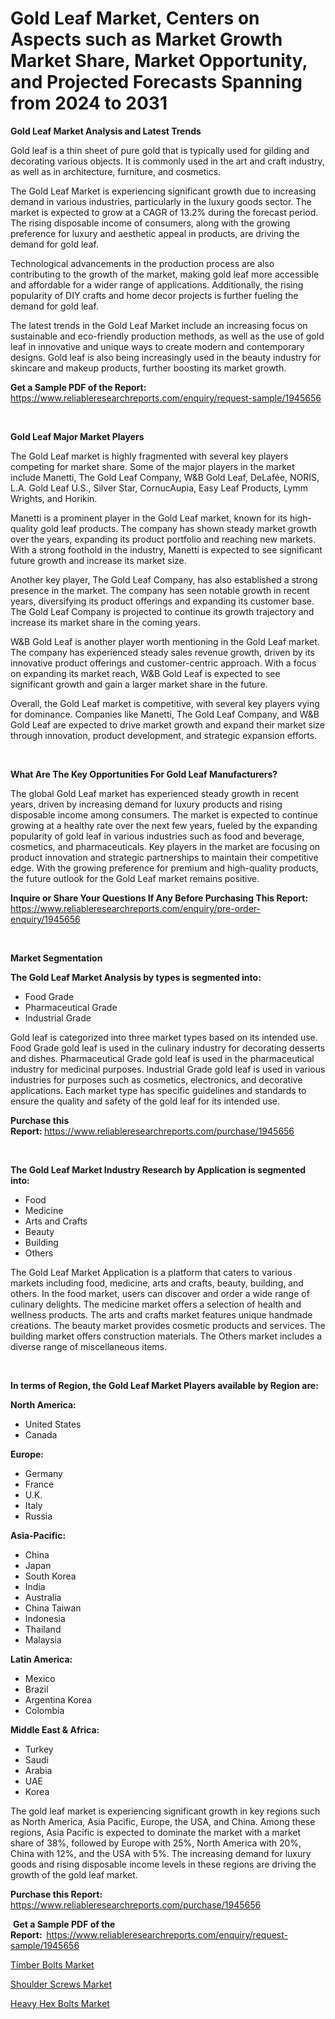 <p><h1>Gold Leaf Market, Centers on Aspects such as Market Growth Market Share, Market Opportunity, and Projected Forecasts Spanning from 2024 to 2031</h1></p><p><strong>Gold Leaf Market Analysis and Latest Trends</strong></p>
<p><p>Gold leaf is a thin sheet of pure gold that is typically used for gilding and decorating various objects. It is commonly used in the art and craft industry, as well as in architecture, furniture, and cosmetics.</p><p>The Gold Leaf Market is experiencing significant growth due to increasing demand in various industries, particularly in the luxury goods sector. The market is expected to grow at a CAGR of 13.2% during the forecast period. The rising disposable income of consumers, along with the growing preference for luxury and aesthetic appeal in products, are driving the demand for gold leaf.</p><p>Technological advancements in the production process are also contributing to the growth of the market, making gold leaf more accessible and affordable for a wider range of applications. Additionally, the rising popularity of DIY crafts and home decor projects is further fueling the demand for gold leaf.</p><p>The latest trends in the Gold Leaf Market include an increasing focus on sustainable and eco-friendly production methods, as well as the use of gold leaf in innovative and unique ways to create modern and contemporary designs. Gold leaf is also being increasingly used in the beauty industry for skincare and makeup products, further boosting its market growth.</p></p>
<p><strong>Get a Sample PDF of the Report:&nbsp;</strong> <a href="https://www.reliableresearchreports.com/enquiry/request-sample/1945656">https://www.reliableresearchreports.com/enquiry/request-sample/1945656</a></p>
<p>&nbsp;</p>
<p><strong>Gold Leaf Major Market Players</strong></p>
<p><p>The Gold Leaf market is highly fragmented with several key players competing for market share. Some of the major players in the market include Manetti, The Gold Leaf Company, W&B Gold Leaf, DeLafée, NORIS, L.A. Gold Leaf U.S., Silver Star, CornucAupia, Easy Leaf Products, Lymm Wrights, and Horikin.</p><p>Manetti is a prominent player in the Gold Leaf market, known for its high-quality gold leaf products. The company has shown steady market growth over the years, expanding its product portfolio and reaching new markets. With a strong foothold in the industry, Manetti is expected to see significant future growth and increase its market size.</p><p>Another key player, The Gold Leaf Company, has also established a strong presence in the market. The company has seen notable growth in recent years, diversifying its product offerings and expanding its customer base. The Gold Leaf Company is projected to continue its growth trajectory and increase its market share in the coming years.</p><p>W&B Gold Leaf is another player worth mentioning in the Gold Leaf market. The company has experienced steady sales revenue growth, driven by its innovative product offerings and customer-centric approach. With a focus on expanding its market reach, W&B Gold Leaf is expected to see significant growth and gain a larger market share in the future.</p><p>Overall, the Gold Leaf market is competitive, with several key players vying for dominance. Companies like Manetti, The Gold Leaf Company, and W&B Gold Leaf are expected to drive market growth and expand their market size through innovation, product development, and strategic expansion efforts.</p></p>
<p>&nbsp;</p>
<p><strong>What Are The Key Opportunities For Gold Leaf Manufacturers?</strong></p>
<p><p>The global Gold Leaf market has experienced steady growth in recent years, driven by increasing demand for luxury products and rising disposable income among consumers. The market is expected to continue growing at a healthy rate over the next few years, fueled by the expanding popularity of gold leaf in various industries such as food and beverage, cosmetics, and pharmaceuticals. Key players in the market are focusing on product innovation and strategic partnerships to maintain their competitive edge. With the growing preference for premium and high-quality products, the future outlook for the Gold Leaf market remains positive.</p></p>
<p><strong>Inquire or Share Your Questions If Any Before Purchasing This Report:</strong> <a href="https://www.reliableresearchreports.com/enquiry/pre-order-enquiry/1945656">https://www.reliableresearchreports.com/enquiry/pre-order-enquiry/1945656</a></p>
<p>&nbsp;</p>
<p><strong>Market Segmentation</strong></p>
<p><strong>The Gold Leaf Market Analysis by types is segmented into:</strong></p>
<p><ul><li>Food Grade</li><li>Pharmaceutical Grade</li><li>Industrial Grade</li></ul></p>
<p><p>Gold leaf is categorized into three market types based on its intended use. Food Grade gold leaf is used in the culinary industry for decorating desserts and dishes. Pharmaceutical Grade gold leaf is used in the pharmaceutical industry for medicinal purposes. Industrial Grade gold leaf is used in various industries for purposes such as cosmetics, electronics, and decorative applications. Each market type has specific guidelines and standards to ensure the quality and safety of the gold leaf for its intended use.</p></p>
<p><strong>Purchase this Report:&nbsp;</strong><a href="https://www.reliableresearchreports.com/purchase/1945656">https://www.reliableresearchreports.com/purchase/1945656</a></p>
<p>&nbsp;</p>
<p><strong>The Gold Leaf Market Industry Research by Application is segmented into:</strong></p>
<p><ul><li>Food</li><li>Medicine</li><li>Arts and Crafts</li><li>Beauty</li><li>Building</li><li>Others</li></ul></p>
<p><p>The Gold Leaf Market Application is a platform that caters to various markets including food, medicine, arts and crafts, beauty, building, and others. In the food market, users can discover and order a wide range of culinary delights. The medicine market offers a selection of health and wellness products. The arts and crafts market features unique handmade creations. The beauty market provides cosmetic products and services. The building market offers construction materials. The Others market includes a diverse range of miscellaneous items.</p></p>
<p>&nbsp;</p>
<p><strong>In terms of Region, the Gold Leaf Market Players available by Region are:</strong></p>
<p>
    <p> <strong> North America: </strong>
        <ul>
            <li>United States</li>
            <li>Canada</li>
        </ul>
        </p> 
    <p> <strong> Europe: </strong>
        <ul>
            <li>Germany</li>
            <li>France</li>
            <li>U.K.</li>
            <li>Italy</li>
            <li>Russia</li>
        </ul>
        </p> 
    <p> <strong> Asia-Pacific: </strong>
        <ul>
            <li>China</li>
            <li>Japan</li>
            <li>South Korea</li>
            <li>India</li>
            <li>Australia</li>
            <li>China Taiwan</li>
            <li>Indonesia</li>
            <li>Thailand</li>
            <li>Malaysia</li>
        </ul>
        </p> 
    <p> <strong> Latin America: </strong>
        <ul>
            <li>Mexico</li>
            <li>Brazil</li>
            <li>Argentina Korea</li>
            <li>Colombia</li>
        </ul>
        </p> 
    <p> <strong> Middle East & Africa: </strong>
        <ul>
            <li>Turkey</li>
            <li>Saudi</li>
            <li>Arabia</li>
            <li>UAE</li>
            <li>Korea</li>
        </ul>
    </p>
    </p>
<p><p>The gold leaf market is experiencing significant growth in key regions such as North America, Asia Pacific, Europe, the USA, and China. Among these regions, Asia Pacific is expected to dominate the market with a market share of 38%, followed by Europe with 25%, North America with 20%, China with 12%, and the USA with 5%. The increasing demand for luxury goods and rising disposable income levels in these regions are driving the growth of the gold leaf market.</p></p>
<p><strong>Purchase this Report: </strong><a href="https://www.reliableresearchreports.com/purchase/1945656">https://www.reliableresearchreports.com/purchase/1945656</a></p>
<p>&nbsp;<strong>Get a Sample PDF of the Report:&nbsp;&nbsp;</strong><a href="https://www.reliableresearchreports.com/enquiry/request-sample/1945656">https://www.reliableresearchreports.com/enquiry/request-sample/1945656</a></p>
<p><strong></strong></p>
<p><p><a href="https://view.publitas.com/reportprime-1/global-timber-bolts-market-size-and-market-trends-insights-and-projections-from-2023-to-2030/">Timber Bolts Market</a></p><p><a href="https://view.publitas.com/reportprime-1/shoulder-screws-market-challenges-opportunities-and-growth-drivers-and-major-market-players-forecasted-for-period-from-2023-2030/">Shoulder Screws Market</a></p><p><a href="https://view.publitas.com/reportprime-1/insights-into-heavy-hex-bolts-market-size-analysing-market-share-trends-and-growth-from-2023-to-2030/">Heavy Hex Bolts Market</a></p></p>
